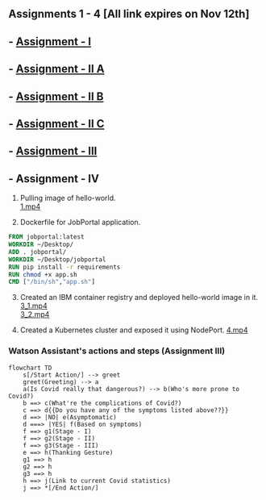 ## Assignments 1 - 4 \[All link expires on Nov 12th\]

## - [Assignment - I](https://ferry.s3.jp-tok.cloud-object-storage.appdomain.cloud/index.html)
## - [Assignment - II A](http://159.122.174.143:31837)
## - [Assignment - II B](http://159.122.174.143:32208)
## - [Assignment - II C](http://159.122.174.143:30458)
## - [Assignment - III](https://frustum.s3.jp-tok.cloud-object-storage.appdomain.cloud/index.html)
## - Assignment - IV

1. Pulling image of hello-world.  
[1.mp4](1.mp4)  

2. Dockerfile for JobPortal application.  

```dockerfile
FROM jobportal:latest
WORKDIR ~/Desktop/
ADD . jobportal/
WORKDIR ~/Desktop/jobportal
RUN pip install -r requirements
RUN chmod +x app.sh
CMD ["/bin/sh","app.sh"]
```

3. Created an IBM container registry and deployed hello-world image in it.  
[3_1.mp4](3.1.mp4)  
[3_2.mp4](3.2.mp4)

4. Created a Kubernetes cluster and exposed it using NodePort.
[4.mp4](4.mp4)  


### Watson Assistant's actions and steps (Assignment III)  

```mermaid
flowchart TD
	s[/Start Action/] --> greet
	greet(Greeting) --> a
	a(Is Covid really that dangerous?) --> b(Who's more prone to Covid?)
	b ==> c(What're the complications of Covid?)
	c ==> d{{Do you have any of the symptoms listed above??}}
	d ==> |NO| e(Asymptomatic)
	d ===> |YES| f(Based on symptoms)
	f ==> g1(Stage - I)
	f ==> g2(Stage - II)
	f ==> g3(Stage - III)
	e ==> h(Thanking Gesture)
	g1 ==> h
	g2 ==> h
	g3 ==> h
	h ==> j(Link to current Covid statistics)
	j ==> *[/End Action/]
```